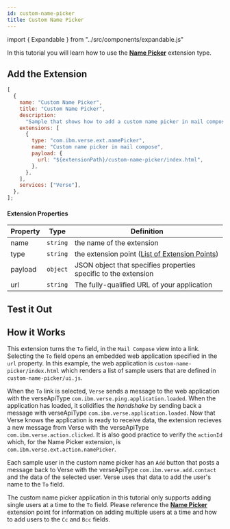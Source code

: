 ```yaml
---
id: custom-name-picker
title: Custom Name Picker
---
```


import { Expandable } from "../src/components/expandable.js"

In this tutorial you will learn how to use the **[Name Picker](../extension-points#alternative-name-picker)** extension type.

## Add the Extension

```js
[
  {
    name: "Custom Name Picker",
    title: "Custom Name Picker",
    description:
      "Sample that shows how to add a custom name picker in mail compose view",
    extensions: [
      {
        type: "com.ibm.verse.ext.namePicker",
        name: "Custom name picker in mail compose",
        payload: {
          url: "${extensionPath}/custom-name-picker/index.html",
        },
      },
    ],
    services: ["Verse"],
  },
];
```

#### Extension Properties

| Property |   Type   | Definition                                                            |
| -------- | :------: | --------------------------------------------------------------------- |
| name     | `string` | the name of the extension                                             |
| type     | `string` | the extension point ([List of Extension Points](../extension-points)) |
| payload  | `object` | JSON object that specifies properties specific to the extension       |
| url      | `string` | The fully-qualified URL of your application                           |

## Test it Out

<Expandable path="samples/custom-name-picker.gif" />

## How it Works

This extension turns the `To` field, in the `Mail Compose` view into a link. Selecting the `To` field opens an embedded web application specified in the `url` property. In this example, the web application is `custom-name-picker/index.html` which renders a list of sample users that are defined in `custom-name-picker/ui.js`.

When the `To` link is selected, `Verse` sends a message to the web application with the verseApiType `com.ibm.verse.ping.application.loaded`. When the application has loaded, it solidifies the _handshake_ by sending back a message with verseApiType `com.ibm.verse.application.loaded`. Now that Verse knows the application is ready to receive data, the extension recieves a new message from Verse with the verseApiType `com.ibm.verse.action.clicked`. It is also good practice to verify the `actionId` which, for the Name Picker extension, is `com.ibm.verse.ext.action.namePicker`.

Each sample user in the custom name picker has an `Add` button that posts a message back to Verse with the verseApiType `com.ibm.verse.add.contact` and the data of the selected user. Verse uses that data to add the user's name to the `To` field.

The custom name picker application in this tutorial only supports adding single users at a time to the `To` field. Please reference the **[Name Picker](extension-points#alternative-name-picker)** extension point for information on adding multiple users at a time and how to add users to the `Cc` and `Bcc` fields.

